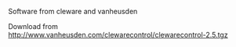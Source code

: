 Software from cleware and vanheusden

Download from http://www.vanheusden.com/clewarecontrol/clewarecontrol-2.5.tgz
